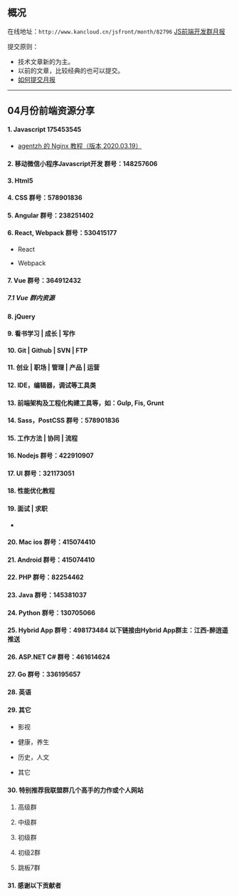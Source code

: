 ## 概况

在线地址：`http://www.kancloud.cn/jsfront/month/82796` [JS前端开发群月报](http://www.kancloud.cn/jsfront/month/82796)


提交原则：

- 技术文章新的为主。
- 以前的文章，比较经典的也可以提交。
- [如何提交月报](http://www.kancloud.cn/jsfront/month/227309)

---


## 04月份前端资源分享
#### 1. Javascript 175453545
- [agentzh 的 Nginx 教程（版本 2020.03.19）](https://openresty.org/download/agentzh-nginx-tutorials-zhcn.html)


#### 2. 移动微信小程序Javascript开发 群号：148257606


#### 3. Html5


#### 4. CSS  群号：578901836

#### 5. Angular 群号：238251402

#### 6. React, Webpack 群号：530415177
- React
    

- Webpack


#### 7. Vue 群号：364912432

##### 7.1 Vue 群内资源


#### 8. jQuery

#### 9. 看书学习 | 成长 | 写作

#### 10. Git | Github | SVN | FTP

#### 11. 创业 | 职场 | 管理 | 产品 | 运营

#### 12. IDE，编辑器，调试等工具类

#### 13. 前端架构及工程化构建工具等，如：Gulp, Fis, Grunt

#### 14. Sass，PostCSS  群号：578901836

#### 15. 工作方法 | 协同 | 流程

#### 16. Nodejs 群号：422910907

#### 17. UI 群号：321173051

#### 18. 性能优化教程

#### 19. 面试 | 求职
- []()

#### 20. Mac ios 群号：415074410

#### 21. Android 群号：415074410

#### 22. PHP 群号：82254462

#### 23. Java 群号：145381037

#### 24. Python 群号：130705066

#### 25. Hybrid App 群号：498173484 以下链接由Hybrid App群主：江西-醉逍遥推送

#### 26. ASP.NET C# 群号：461614624

#### 27. Go 群号：336195657

#### 28. 英语

#### 29. 其它

- 影视


- 健康，养生


- 历史，人文


- 其它




#### 30. 特别推荐我联盟群几个高手的力作或个人网站

1. 高级群



2. 中级群


3. 初级群

4. 初级2群


5. 跳板7群


#### 31. 感谢以下贡献者

